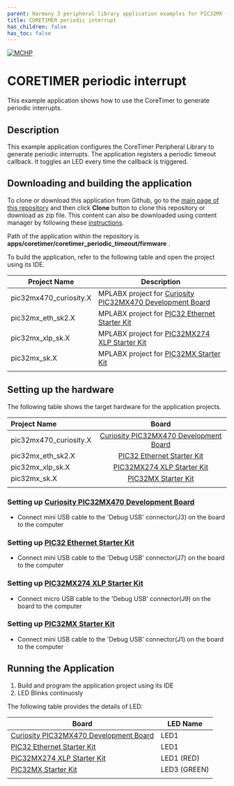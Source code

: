 ```yaml
---
parent: Harmony 3 peripheral library application examples for PIC32MX family
title: CORETIMER periodic interrupt 
has_children: false
has_toc: false
---
```


[![MCHP](https://www.microchip.com/ResourcePackages/Microchip/assets/dist/images/logo.png)](https://www.microchip.com)

# CORETIMER periodic interrupt

This example application shows how to use the CoreTimer to generate periodic interrupts.

## Description

This example application configures the CoreTimer Peripheral Library to generate periodic interrupts. The application registers a periodic timeout callback. It toggles an LED every time the callback is triggered.

## Downloading and building the application

To clone or download this application from Github, go to the [main page of this repository](https://github.com/Microchip-MPLAB-Harmony/csp_apps_pic32mx) and then click **Clone** button to clone this repository or download as zip file.
This content can also be downloaded using content manager by following these [instructions](https://github.com/Microchip-MPLAB-Harmony/contentmanager/wiki).

Path of the application within the repository is **apps/coretimer/coretimer_periodic_timeout/firmware** .

To build the application, refer to the following table and open the project using its IDE.

| Project Name      | Description                                    |
| ----------------- | ---------------------------------------------- |
| pic32mx470_curiosity.X | MPLABX project for [Curiosity PIC32MX470 Development Board](https://www.microchip.com/Developmenttools/ProductDetails/dm320103) |
| pic32mx_eth_sk2.X | MPLABX project for [PIC32 Ethernet Starter Kit](https://www.microchip.com/DevelopmentTools/ProductDetails/PartNO/DM320004) |
| pic32mx_xlp_sk.X | MPLABX project for [PIC32MX274 XLP Starter Kit](https://www.microchip.com/DevelopmentTools/ProductDetails/DM320105) |
| pic32mx_sk.X | MPLABX project for [PIC32MX Starter Kit](https://www.microchip.com/Developmenttools/ProductDetails/DM320001) |
|||

## Setting up the hardware

The following table shows the target hardware for the application projects.

| Project Name| Board|
|:---------|:---------:|
| pic32mx470_curiosity.X | [Curiosity PIC32MX470 Development Board](https://www.microchip.com/Developmenttools/ProductDetails/dm320103) |
| pic32mx_eth_sk2.X | [PIC32 Ethernet Starter Kit](https://www.microchip.com/DevelopmentTools/ProductDetails/PartNO/DM320004) |
| pic32mx_xlp_sk.X | [PIC32MX274 XLP Starter Kit](https://www.microchip.com/DevelopmentTools/ProductDetails/DM320105) |
| pic32mx_sk.X | [PIC32MX Starter Kit](https://www.microchip.com/Developmenttools/ProductDetails/DM320001) |
|||

### Setting up [Curiosity PIC32MX470 Development Board](https://www.microchip.com/Developmenttools/ProductDetails/dm320103)

- Connect mini USB cable to the 'Debug USB' connector(J3) on the board to the computer

### Setting up [PIC32 Ethernet Starter Kit](https://www.microchip.com/DevelopmentTools/ProductDetails/PartNO/DM320004)

- Connect mini USB cable to the 'Debug USB' connector(J7) on the board to the computer

### Setting up [PIC32MX274 XLP Starter Kit](https://www.microchip.com/DevelopmentTools/ProductDetails/DM320105)

- Connect micro USB cable to the 'Debug USB' connector(J9) on the board to the computer

### Setting up [PIC32MX Starter Kit](https://www.microchip.com/Developmenttools/ProductDetails/DM320001)

- Connect mini USB cable to the 'Debug USB' connector(J1) on the board to the computer

## Running the Application

1. Build and program the application project using its IDE
2. LED Blinks continuosly

The following table provides the details of LED:

| Board | LED Name|
| ---- | ---------|
| [Curiosity PIC32MX470 Development Board](https://www.microchip.com/Developmenttools/ProductDetails/dm320103) | LED1 |
| [PIC32 Ethernet Starter Kit](https://www.microchip.com/DevelopmentTools/ProductDetails/PartNO/DM320004) | LED1 |
| [PIC32MX274 XLP Starter Kit](https://www.microchip.com/DevelopmentTools/ProductDetails/DM320105) | LED1 (RED) |
| [PIC32MX Starter Kit](https://www.microchip.com/Developmenttools/ProductDetails/DM320001) | LED3 (GREEN) |
|||
